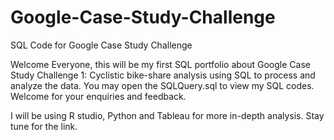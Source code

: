 # Google-Case-Study-Challenge
SQL Code for Google Case Study Challenge

Welcome Everyone, this will be my first SQL portfolio about Google Case Study Challenge 1: Cyclistic bike-share analysis using SQL to process and analyze the data.
You may open the SQLQuery.sql to view my SQL codes. 
Welcome for your enquiries and feedback.

I will be using R studio, Python and Tableau for more in-depth analysis. Stay tune for the link.
